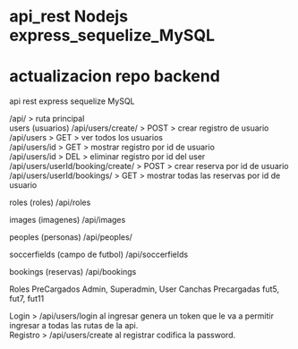 # api_rest Nodejs express_sequelize_MySQL
# actualizacion repo backend
api rest express sequelize MySQL <br>

/api/ > ruta principal <br>
users (usuarios)
/api/users/create/ > POST > crear registro de usuario <br>
/api/users > GET > ver todos los usuarios <br>
/api/users/id > GET > mostrar registro por id de usuario<br>
/api/users/id > DEL > eliminar registro por id del user<br>
/api/users/userId/booking/create/ > POST > crear reserva por id de usuario<br>
/api/users/userId/bookings/ > GET > mostrar todas las reservas por id de usuario<br>

roles (roles)
/api/roles <br>

images (imagenes)
/api/images <br>

peoples (personas)
/api/peoples/<br>

soccerfields (campo de futbol)
/api/soccerfields <br>

bookings (reservas)
/api/bookings<br>

Roles PreCargados
Admin, Superadmin, User
Canchas Precargadas
fut5, fut7, fut11

Login > /api/users/login al ingresar genera un token que le va a permitir ingresar a todas las rutas de la api.<br>
Registro > /api/users/create al registrar codifica la password.
